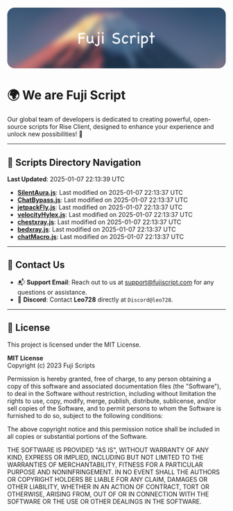 ![Banner](.github/b.webp)

# 🌍 **We are Fuji Script**

Our global team of developers is dedicated to creating powerful, open-source scripts for Rise Client, designed to enhance your experience and unlock new possibilities! 🌟

---
<!-- SCRIPTS_NAVIGATION_START -->
## 📂 **Scripts Directory Navigation**

**Last Updated**: 2025-01-07 22:13:39 UTC

- **[SilentAura.js](scripts/SilentAura.js)**: Last modified on 2025-01-07 22:13:37 UTC
- **[ChatBypass.js](scripts/ChatBypass.js)**: Last modified on 2025-01-07 22:13:37 UTC
- **[jetpackFly.js](scripts/jetpackFly.js)**: Last modified on 2025-01-07 22:13:37 UTC
- **[velocityHylex.js](scripts/velocityHylex.js)**: Last modified on 2025-01-07 22:13:37 UTC
- **[chestxray.js](scripts/chestxray.js)**: Last modified on 2025-01-07 22:13:37 UTC
- **[bedxray.js](scripts/bedxray.js)**: Last modified on 2025-01-07 22:13:37 UTC
- **[chatMacro.js](scripts/chatMacro.js)**: Last modified on 2025-01-07 22:13:37 UTC

<!-- SCRIPTS_NAVIGATION_END -->

---

## 💬 **Contact Us**  
- 📬 **Support Email**: Reach out to us at [support@fujiscript.com](mailto:support@fujiscript.com) for any questions or assistance.  
- 💬 **Discord**: Contact **Leo728** directly at `Discord@leo728`.

---

## 📜 **License**

This project is licensed under the MIT License.  

**MIT License**  
Copyright (c) 2023 Fuji Scripts  

Permission is hereby granted, free of charge, to any person obtaining a copy of this software and associated documentation files (the "Software"), to deal in the Software without restriction, including without limitation the rights to use, copy, modify, merge, publish, distribute, sublicense, and/or sell copies of the Software, and to permit persons to whom the Software is furnished to do so, subject to the following conditions:  

The above copyright notice and this permission notice shall be included in all copies or substantial portions of the Software.  

THE SOFTWARE IS PROVIDED "AS IS", WITHOUT WARRANTY OF ANY KIND, EXPRESS OR IMPLIED, INCLUDING BUT NOT LIMITED TO THE WARRANTIES OF MERCHANTABILITY, FITNESS FOR A PARTICULAR PURPOSE AND NONINFRINGEMENT. IN NO EVENT SHALL THE AUTHORS OR COPYRIGHT HOLDERS BE LIABLE FOR ANY CLAIM, DAMAGES OR OTHER LIABILITY, WHETHER IN AN ACTION OF CONTRACT, TORT OR OTHERWISE, ARISING FROM, OUT OF OR IN CONNECTION WITH THE SOFTWARE OR THE USE OR OTHER DEALINGS IN THE SOFTWARE.  
